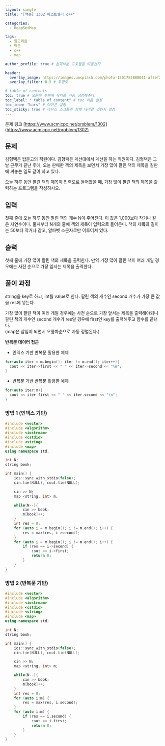 ```yaml
---
layout: single
title: "[백준] 1302 베스트셀러 c++"

categories:
  - HeapSetMap

tags:
  - 알고리즘
  - 백준
  - c++
  - map

author_profile: true # 왼쪽부분 프로필을 띄울건지

header:
  overlay_image: https://images.unsplash.com/photo-1501785888041-af3ef285b470?ixlib=rb-1.2.1&ixid=eyJhcHBfaWQiOjEyMDd9&auto=format&fit=crop&w=1350&q=80
  overlay_filter: 0.5 # 투명도

# table of contents
toc: true # 오른쪽 부분에 목차를 자동 생성해준다.
toc_label: " table of content" # toc 이름 설정
toc_icon: "bars" # 아이콘 설정
toc_sticky: true # 마우스 스크롤과 함께 내려갈 것인지 설정
---
```


문제 링크 [https://www.acmicpc.net/problem/1302](https://www.acmicpc.net/problem/1302)

## 문제

김형택은 탑문고의 직원이다. 김형택은 계산대에서 계산을 하는 직원이다. 김형택은 그날 근무가 끝난 후에, 오늘 판매한 책의 제목을 보면서 가장 많이 팔린 책의 제목을 칠판에 써놓는 일도 같이 하고 있다.

오늘 하루 동안 팔린 책의 제목이 입력으로 들어왔을 때, 가장 많이 팔린 책의 제목을 출력하는 프로그램을 작성하시오.

## 입력

첫째 줄에 오늘 하루 동안 팔린 책의 개수 N이 주어진다. 이 값은 1,000보다 작거나 같은 자연수이다. 둘째부터 N개의 줄에 책의 제목이 입력으로 들어온다. 책의 제목의 길이는 50보다 작거나 같고, 알파벳 소문자로만 이루어져 있다.

## 출력

첫째 줄에 가장 많이 팔린 책의 제목을 출력한다. 만약 가장 많이 팔린 책이 여러 개일 경우에는 사전 순으로 가장 앞서는 제목을 출력한다.

## 풀이 과정

string을 key로 하고, int를 value로 한다.
팔린 책의 개수인 second 개수가 가장 큰 값을 res에 넣는다.

가장 많이 팔린 책이 여러 개일 경우에는 사전 순으로 가장 앞서는 제목을 출력해야되니  
팔린 책의 개수인 second 개수가 res일 경우에 first인 key를 출력해주고 함수를 끝낸다.  
(map은 삽입이 되면서 오름차순으로 자동 정렬된다.)

**반복문 데이터 접근**

- 인덱스 기반 반복문 활용한 예제

```c++
for(auto iter = m.begin(); iter != m.end(); iter++){
  cout << iter->first << " " << iter->second << "\n";
}
```

- 반복문 기반 반복문 활용한 예제

```c++
for(auto iter:m){
  cout << iter.first << " " << iter.second << "\n";
}
```

### 방법 1 (인덱스 기반)

```c++
#include <vector>
#include <algorithm>
#include <iostream>
#include <cstdio>
#include <string>
#include <map>
using namespace std;

int N;
string book;

int main() {
	ios::sync_with_stdio(false);
	cin.tie(NULL), cout.tie(NULL);

	cin >> N;
	map <string, int> m;

	while(N--){
		cin >> book;
		m[book]++;
	}
	int res = 0;
	for (auto i = m.begin(); i != m.end(); i++) {
		res = max(res, i->second);
	}
	for (auto i = m.begin(); i != m.end(); i++) {
		if (res == i->second) {
			cout << i->first;
			return 0;
		}
	}
}
```

### 방법 2 (반복문 기반)

```c++
#include <vector>
#include <algorithm>
#include <iostream>
#include <cstdio>
#include <string>
#include <map>
using namespace std;

int N;
string book;

int main() {
	ios::sync_with_stdio(false);
	cin.tie(NULL), cout.tie(NULL);

	cin >> N;
	map <string, int> m;

	while(N--){
		cin >> book;
		m[book]++;
	}
	int res = 0;
	for (auto i:m) {
		res = max(res, i.second);
	}
	for (auto i:m) {
		if (res == i.second) {
			cout << i.first;
			return 0;
		}
	}
}
```
